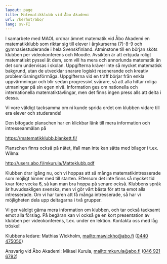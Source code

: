```yaml
---
layout: page
title: Matematikklubb vid Åbo Akademi
url: /kerhot/abo/
lang: sv-FI
---
```


I samarbete med MAOL ordnar ämnet matematik vid Åbo Akademi en
matematik­klubb som riktar sig till elever i årskurserna (7)-8-9 och
gymnasie­studerande i hela Svensk­finland. Åtminstone till en början sköts
klubben per video­konferens och Moodle. Avsikten är att erbjuda roligt
matematiskt pyssel åt dem, som vill ha mera och annorlunda matematik än
det som undervisas i skolan. Uppgifterna kräver inte så mycket
matematisk bakgrund, utan de utvecklar snarare logiskt resonerande och
kreativ problem­lösnings­förmåga.
Uppgifterna vid en träff börjar från enkla uppvärmningar och blir sedan
progressivt svårare, så att alla hittar roliga utmaningar på sin egen
nivå. Information ges om nationella och internationella
matematiktävlingar, men det finns ingen press alls att delta i dessa.

Vi vore väldigt tacksamma om ni kunde sprida ordet om klubben vidare
till era elever och studerande!

Den bifogade planschen har en klickbar länk till mera information och
intresse­anmälan på

<https://matematikklubb.blankett.fi/>

Planschen finns också på nätet, ifall man inte kan sätta med bilagor i
t.ex. Wilma:

<http://users.abo.fi/mkurula/Matteklubb.pdf>

Klubben drar igång nu, och vi hoppas att så många matematik­intresserade
som möjligt hinner med till starten. Eftersom det inte finns så mycket
tid kvar före vecka 6, så kan man bra hoppa på senare också. Klubbens
språk är huvudsakligen svenska, men vi gör vårt bästa för att ta emot
alla intresserade. Om vi har turen att få många intresserade, så har vi
möjligheten dela upp deltagarna i två grupper.

Vi ger väldigt gärna mera information om klubben, och tar också tacksamt
emot alla förslag. På begäran kan vi också ge en kort presentation av
klubben per videokonferens, t.ex. under en lektion. Kontakta oss med låg
tröskel!

Klubbens ledare: Mathias Wickholm, <mailto:mawickho@abo.fi> ([0440 475050](tel:0440-475050))

Ansvarig vid Åbo Akademi: Mikael Kurula, <mailto:mkurula@abo.fi> ([046 921 6792](tel:046-921-6792))
